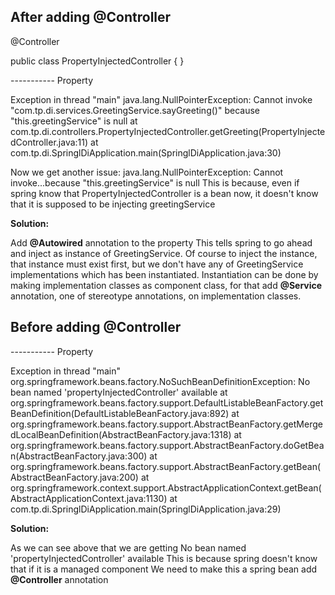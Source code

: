 
**After adding @Controller**
---

@Controller

public class PropertyInjectedController {
}

----------- Property

Exception in thread "main" java.lang.NullPointerException: Cannot invoke "com.tp.di.services.GreetingService.sayGreeting()" because "this.greetingService" is null
at com.tp.di.controllers.PropertyInjectedController.getGreeting(PropertyInjectedController.java:11)
at com.tp.di.SpringlDiApplication.main(SpringlDiApplication.java:30)

Now we get another issue: java.lang.NullPointerException: Cannot invoke...because "this.greetingService" is null
This is because, even if spring know that PropertyInjectedController is a bean now, it doesn't know
that it is supposed to be injecting greetingService

**Solution:**

Add **@Autowired** annotation to the property
This tells spring to go ahead and inject as instance of GreetingService. Of course to
inject the instance, that instance must exist first, but we don't have any of
GreetingService implementations which has been instantiated. Instantiation can be
done by making implementation classes as component class, for that add
**@Service** annotation, one of stereotype annotations, on implementation classes.


**Before adding @Controller**
---

----------- Property

Exception in thread "main" org.springframework.beans.factory.NoSuchBeanDefinitionException: No bean named 'propertyInjectedController' available
	at org.springframework.beans.factory.support.DefaultListableBeanFactory.getBeanDefinition(DefaultListableBeanFactory.java:892)
	at org.springframework.beans.factory.support.AbstractBeanFactory.getMergedLocalBeanDefinition(AbstractBeanFactory.java:1318)
	at org.springframework.beans.factory.support.AbstractBeanFactory.doGetBean(AbstractBeanFactory.java:300)
	at org.springframework.beans.factory.support.AbstractBeanFactory.getBean(AbstractBeanFactory.java:200)
	at org.springframework.context.support.AbstractApplicationContext.getBean(AbstractApplicationContext.java:1130)
	at com.tp.di.SpringlDiApplication.main(SpringlDiApplication.java:29)
	
	
**Solution:**

As we can see above that we are getting
No bean named 'propertyInjectedController' available
This is because spring doesn't know that if it is a managed component
We need to make this a spring bean
add **@Controller** annotation



